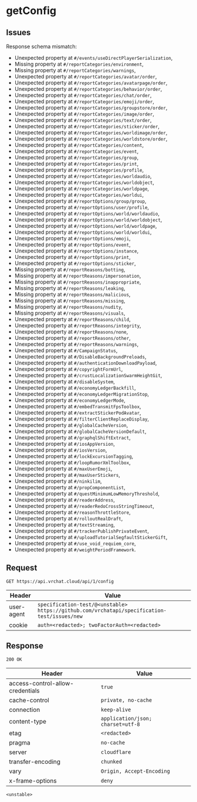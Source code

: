 # getConfig

## Issues
Response schema mismatch:
* Unexpected property at ``#/events/useDirectPlayerSerialization``,
* Missing property at ``#/reportCategories/environment``,
* Missing property at ``#/reportCategories/warnings``,
* Unexpected property at ``#/reportCategories/avatar/order``,
* Unexpected property at ``#/reportCategories/avatarpage/order``,
* Unexpected property at ``#/reportCategories/behavior/order``,
* Unexpected property at ``#/reportCategories/chat/order``,
* Unexpected property at ``#/reportCategories/emoji/order``,
* Unexpected property at ``#/reportCategories/groupstore/order``,
* Unexpected property at ``#/reportCategories/image/order``,
* Unexpected property at ``#/reportCategories/text/order``,
* Unexpected property at ``#/reportCategories/sticker/order``,
* Unexpected property at ``#/reportCategories/worldimage/order``,
* Unexpected property at ``#/reportCategories/worldstore/order``,
* Unexpected property at ``#/reportCategories/content``,
* Unexpected property at ``#/reportCategories/event``,
* Unexpected property at ``#/reportCategories/group``,
* Unexpected property at ``#/reportCategories/print``,
* Unexpected property at ``#/reportCategories/profile``,
* Unexpected property at ``#/reportCategories/worldaudio``,
* Unexpected property at ``#/reportCategories/worldobject``,
* Unexpected property at ``#/reportCategories/worldpage``,
* Unexpected property at ``#/reportCategories/worldui``,
* Unexpected property at ``#/reportOptions/group/group``,
* Unexpected property at ``#/reportOptions/user/profile``,
* Unexpected property at ``#/reportOptions/world/worldaudio``,
* Unexpected property at ``#/reportOptions/world/worldobject``,
* Unexpected property at ``#/reportOptions/world/worldpage``,
* Unexpected property at ``#/reportOptions/world/worldui``,
* Unexpected property at ``#/reportOptions/emoji``,
* Unexpected property at ``#/reportOptions/event``,
* Unexpected property at ``#/reportOptions/instance``,
* Unexpected property at ``#/reportOptions/print``,
* Unexpected property at ``#/reportOptions/sticker``,
* Missing property at ``#/reportReasons/botting``,
* Missing property at ``#/reportReasons/impersonation``,
* Missing property at ``#/reportReasons/inappropriate``,
* Missing property at ``#/reportReasons/leaking``,
* Missing property at ``#/reportReasons/malicious``,
* Missing property at ``#/reportReasons/missing``,
* Missing property at ``#/reportReasons/nudity``,
* Missing property at ``#/reportReasons/visuals``,
* Unexpected property at ``#/reportReasons/child``,
* Unexpected property at ``#/reportReasons/integrity``,
* Unexpected property at ``#/reportReasons/none``,
* Unexpected property at ``#/reportReasons/other``,
* Unexpected property at ``#/reportReasons/warnings``,
* Unexpected property at ``#/CampaignStatus``,
* Unexpected property at ``#/DisableBackgroundPreloads``,
* Unexpected property at ``#/authenticationDownloadPayload``,
* Unexpected property at ``#/copyrightFormUrl``,
* Unexpected property at ``#/crustLocalizationSwarmHeightGit``,
* Unexpected property at ``#/disableSystem``,
* Unexpected property at ``#/economyLedgerBackfill``,
* Unexpected property at ``#/economyLedgerMigrationStop``,
* Unexpected property at ``#/economyLedgerMode``,
* Unexpected property at ``#/embedTransmitFpsToolbox``,
* Unexpected property at ``#/extractStickerPodAvatar``,
* Unexpected property at ``#/filterClientReplaceDisplay``,
* Unexpected property at ``#/globalCacheVersion``,
* Unexpected property at ``#/globalCacheVersionDefault``,
* Unexpected property at ``#/graphqlShiftExtract``,
* Unexpected property at ``#/iosAppVersion``,
* Unexpected property at ``#/iosVersion``,
* Unexpected property at ``#/lockExcursionTagging``,
* Unexpected property at ``#/loopRumorXmlToolbox``,
* Unexpected property at ``#/maxUserEmoji``,
* Unexpected property at ``#/maxUserStickers``,
* Unexpected property at ``#/ninkilim``,
* Unexpected property at ``#/propComponentList``,
* Unexpected property at ``#/questMinimumLowMemoryThreshold``,
* Unexpected property at ``#/readerAddress``,
* Unexpected property at ``#/readerRedoCrossStringTimeout``,
* Unexpected property at ``#/reasonThrottleStore``,
* Unexpected property at ``#/rolloutRealDraft``,
* Unexpected property at ``#/textStreaming``,
* Unexpected property at ``#/trackerPublishPrivateEvent``,
* Unexpected property at ``#/uploadTutorialSegfaultStickerGift``,
* Unexpected property at ``#/use_void_requiem_core``,
* Unexpected property at ``#/weightPeriodFramework``.
## Request
`GET https://api.vrchat.cloud/api/1/config`

| Header | Value |
| ------ | ----- |
| user-agent | `specification-test/@<unstable> https://github.com/vrchatapi/specification-test/issues/new` |
| cookie | `auth=<redacted>; twoFactorAuth=<redacted>` |


## Response
`200 OK`

| Header | Value |
| ------ | ----- |
| access-control-allow-credentials | `true` |
| cache-control | `private, no-cache` |
| connection | `keep-alive` |
| content-type | `application/json; charset=utf-8` |
| etag | `<redacted>` |
| pragma | `no-cache` |
| server | `cloudflare` |
| transfer-encoding | `chunked` |
| vary | `Origin, Accept-Encoding` |
| x-frame-options | `deny` |

```jsonc
<unstable>
```
